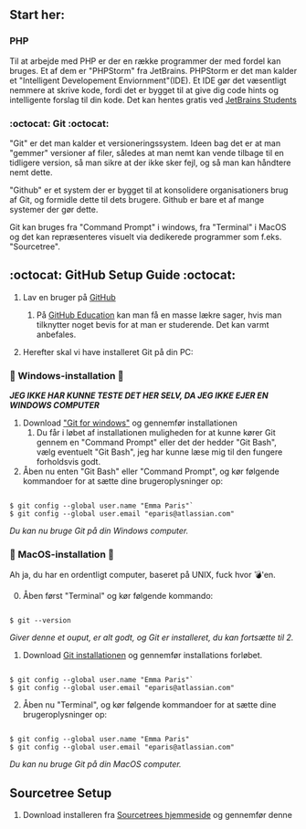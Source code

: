 ## Start her: ##

### PHP ###

Til at arbejde med PHP er der en række programmer der med fordel kan bruges. Et af dem er "PHPStorm" fra JetBrains. PHPStorm er det man kalder et "Intelligent Developement Enviornment"(IDE). Et IDE gør det væsentligt nemmere at skrive kode, fordi det er bygget til at give dig code hints og intelligente forslag til din kode. Det kan hentes gratis ved [JetBrains Students](https://www.jetbrains.com/student/)

### :octocat: Git :octocat: ###

"Git" er det man kalder et versioneringssystem. Ideen bag det er at man "gemmer" versioner af filer, således at man nemt kan vende tilbage til en tidligere version, så man sikre at der ikke sker fejl, og så man kan håndtere nemt dette.

"Github" er et system der er bygget til at konsolidere organisationers brug af Git, og formidle dette til dets brugere. Github er bare et af mange systemer der gør dette.

Git kan bruges fra "Command Prompt" i windows, fra "Terminal" i MacOS og det kan repræsenteres visuelt via dedikerede programmer som f.eks. "Sourcetree".

## :octocat: GitHub Setup Guide :octocat: ##

1. Lav en bruger på [GitHub](https://github.com/join?source=header-home)
    1. På [GitHub Education](https://education.github.com/) kan man få en masse lækre sager, hvis man tilknytter noget bevis for at man er studerende. Det kan varmt anbefales.

2. Herefter skal vi have installeret Git på din PC:

  ### :poop: Windows-installation :poop: ###

  ___JEG IKKE HAR KUNNE TESTE DET HER SELV, DA JEG IKKE EJER EN WINDOWS COMPUTER___
1. Download ["Git for windows"](https://git-for-windows.github.io/) og gennemfør installationen
    1. Du får i løbet af installationen muligheden for at kunne kører Git gennem en "Command Prompt" eller det der hedder "Git Bash", vælg eventuelt "Git Bash", jeg har kunne læse mig til den fungere forholdsvis godt.
2. Åben nu enten "Git Bash" eller "Command Prompt", og kør følgende kommandoer for at sætte dine brugeroplysninger op:

```Shell

$ git config --global user.name "Emma Paris"`
$ git config --global user.email "eparis@atlassian.com"

```

_Du kan nu bruge Git på din Windows computer._

### :raised_hands: MacOS-installation :raised_hands: ###

Ah ja, du har en ordentligt computer, baseret på UNIX, fuck hvor :bomb:'en.

0. Åben først "Terminal" og kør følgende kommando:

```Shell

$ git --version

```
_Giver denne et ouput, er alt godt, og Git er installeret, du kan fortsætte til 2._

1. Download [Git installationen](https://sourceforge.net/projects/git-osx-installer/files/) og gennemfør installations forløbet.

```Shell

$ git config --global user.name "Emma Paris"`
$ git config --global user.email "eparis@atlassian.com"

```
2. Åben nu "Terminal", og kør følgende kommandoer for at sætte dine brugeroplysninger op:

```Shell

$ git config --global user.name "Emma Paris"
$ git config --global user.email "eparis@atlassian.com"

```

_Du kan nu bruge Git på din MacOS computer._

## Sourcetree Setup ##

1. Download installeren fra [Sourcetrees hjemmeside](https://www.sourcetreeapp.com/) og gennemfør denne
